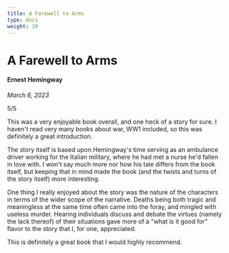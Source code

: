 ```yaml
---
title: A Farewell to Arms
type: docs
weight: 10
---
```


# A Farewell to Arms

#### Ernest Hemingway

*March 6, 2023*  

5/5

This was a very enjoyable book overall, and one heck of a story for sure. I haven't read very many books about 
war, WW1 included, so this was definitely a great introduction.  

The story itself is based upon Hemingway's time serving as an ambulance driver working for the Italian 
military, where he had met a nurse he'd fallen in love with. I won't say much more nor how his tale differs 
from the book itself, but keeping that in mind made the book (and the twists and turns of the story itself) 
more interesting.  

One thing I really enjoyed about the story was the nature of the characters in terms of the wider scope 
of the narrative. Deaths being both tragic and meaningless at the same time often came into the foray, and 
mingled with useless murder. Hearing individuals discuss and debate the virtues (namely the lack thereof) 
of their situations gave more of a "what is it good for" flavor to the story that I, for one, appreciated.  

This is definitely a great book that I would highly recommend.